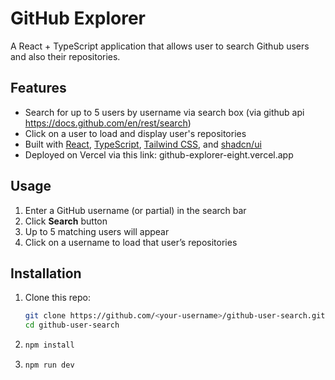 # GitHub Explorer

A React + TypeScript application that allows user to search Github users and also their repositories.

## Features

- Search for up to 5 users by username via search box (via github api https://docs.github.com/en/rest/search)
- Click on a user to load and display user's repositories
- Built with [React](https://reactjs.org/), [TypeScript](https://www.typescriptlang.org/), [Tailwind CSS](https://tailwindcss.com/), and [shadcn/ui](https://ui.shadcn.com/docs)
- Deployed on Vercel via this link: github-explorer-eight.vercel.app

## Usage

1. Enter a GitHub username (or partial) in the search bar
2. Click **Search** button
3. Up to 5 matching users will appear
4. Click on a username to load that user’s repositories

## Installation

1. Clone this repo:
   ```bash
   git clone https://github.com/<your-username>/github-user-search.git
   cd github-user-search
   ```
2. ```bash 
   npm install
   ```
3. ```bash 
   npm run dev
   ```
